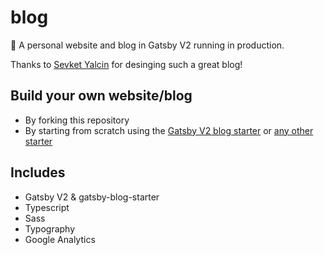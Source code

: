 # blog

📝 A personal website and blog in Gatsby V2 running in production.

Thanks to [Sevket Yalcin](https://twitter.com/sev_yalcin) for desinging such a great blog!

## Build your own website/blog

- By forking this repository
- By starting from scratch using the [Gatsby V2 blog starter](https://www.gatsbyjs.org/starters/gatsby-starter-blog) or [any other starter](https://www.gatsbyjs.org/starters/?no-cache=1)

## Includes

- Gatsby V2 & gatsby-blog-starter
- Typescript
- Sass
- Typography
- Google Analytics
